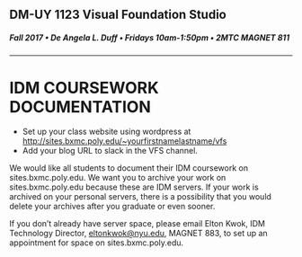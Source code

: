 ## DM-UY 1123 Visual Foundation Studio
##### Fall 2017 • De Angela L. Duff • Fridays 10am-1:50pm • 2MTC MAGNET 811 
---

# IDM COURSEWORK DOCUMENTATION

* Set up your class website using wordpress at http://sites.bxmc.poly.edu/~yourfirstnamelastname/vfs
* Add your blog URL to slack in the VFS channel.

We would like all students to document their IDM coursework on sites.bxmc.poly.edu. We want you to archive your work on sites.bxmc.poly.edu because these are IDM servers. If your work is archived on your personal servers, there is a possibility that you would delete your archives after you graduate or even sooner.

If you don’t already have server space, please email Elton Kwok, IDM Technology Director, eltonkwok@nyu.edu, MAGNET 883, to set up an appointment for space on sites.bxmc.poly.edu.